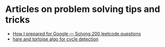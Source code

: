 # Articles on problem solving tips and tricks

- [How I prepared for Google — Solving 200 leetcode questions](https://medium.com/@siddhism/how-i-prepared-for-google-0-leetcode-questions-to-200-questions-e37690ebce85)
- [hare and tortoise algo for cycle detection](https://rite2riddhi.medium.com/decoding-thehare-tortoise-algorithm-for-detecting-loop-in-a-linked-list-in-a-very-simpler-fashion-db491efa22b4)
